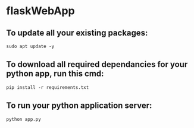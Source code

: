 # flaskWebApp

## To update all your existing packages:
```shell
sudo apt update -y
```

## To download all required dependancies for your python app, run this cmd:

```shell
pip install -r requirements.txt
```
## To run your python application server:

```shell
python app.py
```